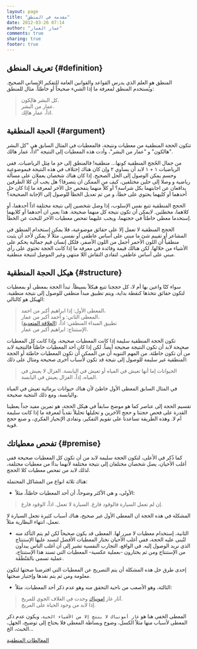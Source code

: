 ```yaml
---
layout: page
title: "مقدمة في المنطق"
date: 2012-03-26 07:14
author: "عمار العمار"
comments: true
sharing: true
footer: true
---
```


## تعريف المنطق	 			{#definition}


المنطق هو العلم الذي يدرس القواعد والقوانين العامة للتفكير الإنساني الصحيح. ويُستخدم المنطق لمعرفة ما إذا الشيء صحيحاً أو خاطئاً. مثال للمنطق:

> كل البشر هالِكون.  
> عمار من البشر.  
> اذاً، عمار هالِك.

## الحجة المنطقية				 {#argument}


تتكون الحجة المنطقية من معطيات ونتيجة، فالمعطيات في المثال السابق هي "كل البشر هالكون" و "عمار من البشر"، وأدت هذه المعطيات إلى النتيجة "اذاً، عمار هالك".

من جمال الحُجج المنطقية كونها… منطقية! فالمنطق إلى حدٍ ما مِثل الرياضيات. ففي الرياضيات ١ + ١ لابد أن يساوي ٢ وإن كان هناك إختلاف في هذه النتيجة فبموضوعية وحسم يمكن الوصول إلى الحل الصحيح. إذا كان هناك شخصان يعملان على مسألة رياضية و وصلا إلى حلين مختلفين، كيف من الممكن ان يتصرفا؟ هل يجب أن كلا الطرفين يدافعان عن اجابتهما بكل شراسة؟ أو كلاً منهما يتفحص حل الآخر لمعرفة ما إذا كان حل أحدهما أو كليهما يحتوي على خطأ، و من ثم تعديل الخطأ للوصول إلى الإجابة الصحيحة؟
 
الحجج المنطقية تتبع نفس الإسلوب، إذا وصل شخصين إلى نتيجة مختلفة اذاً أحدهما، أو كلاهما، مخطئين. لايمكن أن تكون نتيجة كل منهما صحيحة. هذا يعني ان أحدهما أو كلايهما إستخدما معطى خاطئاً في حجتهما، ويجب عليهما تفحص معطيات الآخر للبحث عن الخطأ.

الحجج المنطقية لا تعمل إلا على حقائق موضوعية، فلا يمكن إستخدام المنطق في المشاعر أو تقييم شئ ما مبني على أساس عاطفي أو نفسي. مثلاً لا يمكن لأحد أن يثبت منطقياً أن اللون الأحمر أجمل من اللون الأصفر، فلكل إنسان قيم جمالية يحكم على الأشياء من خلالها. لكن هنالك قيمة وفائدة في معرفة ما إذا كانت الحجة تحتوي على رأي مبني على أساس عاطفي، لتفادي النقاش اللا منتهي وغير الموصِل لنتيجة منطقية.

## هيكل الحجة المنطقية			 {#structure}


سواء كنّا واعين بها أم لا، كل حججنا تتبع هيكلاً بسيطاً. تبدأ الحجة بمعطى أو بمعطيات لتكون حقائق نتخذها كنقطة بداية، ويتم تطبيق مبدأ منطقي للوصول إلى نتيجة منطقية. الهيكل هو كالتالي:

> المعطى الأول: إذا ابراهيم أكبر من احمد،  
> المعطى الثاني: و أحمد أكبر من عمار،  
> تطبيق المبداء المنطقي: اذاً، ([العلاقة المتعدية][1])  
> الإستنتاج: ابراهيم أكبر من عمار.  

تكون الحجة المنطقية سليمة إذا كانت المعطيات صحيحة، وإذا كانت كل المعطيات صحيحة لابد أن تكون النتيجة صحيحة أيضاً. لكن إذا كان أحد المعطيات خاطئاً فالنتجية لابد من أن تكون خاطئة. من المهم التنويه أن من الممكن أن تكون المعطيات خاطئة أو الحجة المنطقية غير سليمة للوصول إلى نتيجة قد تكون لأسباب أخرى صحيحة ومثال على ذلك:

> الحيوانات إما أنها تعيش في المياه أو تعيش في اليابسة.
> الغزال لا يعيش في المياه،
> إذاً، الغزال يعيش في اليابسة.

في المثال السابق المعطى الأول خاطئ لأن هناك حيوانات برمائية تعيش في المياة واليابسة، ومع ذلك النتجية صحيحة.

تقسيم الحجة إلى عناصر كما هو موضح سابقاً في هيكل الحجة،  هو تمرين مفيد جداً يعطينا القدرة على فحص حجتنا و حجج الآخرين و تحليلها تحليلاً نقدياً لمعرفة ما إذا كانت سليمة أم لا. وهذه الطريقة تساعدنا على تقويم التفكير، وتفادى الإنحياز الفكري، و صنع حجج قوية.


## تفحص معطياتك				 {#premise}

كما ذُكر في الأعلى، لتكون الحجة سليمة لابد من أن تكون كل المعطيات صحيحة ففي أغلب الأحيان، يصل شخصان مختلفان إلى نتيجة مختلفة لأنهما بدأا من معطيات مختلفة، لذلك لابد من تفحص معطيات كلا الحجج.

هناك ثلاثة انواع من المشاكل المحتملة:

* الأولى، و هي الأكثر وضوحاً، أن أحد المعطيات خاطئاً، مثلاً:

> إن لم تعمل السيارة فالوقود فارغ.
> السيارة لا تعمل.
> اذاً، الوقود فارغ.

المشكلة في هذه الحجة ان المعطى الأول غير صحيح، هناك أسباب كثيرة تجعل السيارة لا تعمل، انتهاء البطارية مثلاً.

* الثانية، إستخدام معطيات لا مبرر لها. المعطى قد يكون صحيحاً لكن لم يتم التأكد منه لتُبنى عليه الحجة، ففي أغلب الأحيان نختار المعطيات الأفضل لنسند عليها الإستنتاج الذي نريد الوصول إليه. في الواقع، التجارب النفسية تشير إلى أن أغلب الناس يبدأون من الإستنتاج ومن ثم يختارون -بعملية عكسية- المعطيات التي تسند هذا الإستنتاج، عملية تسمى بالمَنْطَقَة.

إحدى طرق حل هذه المشكلة أن يتم التصريح عن المعطيات التي افترضنا صحتها لتكون معلومة ومن ثم يتم نقدها وإختبار صحتها.

* الثالثة، وهو الأصعب من ناحية التحقق منه وهو عدم ذكر أحد المعطيات، مثلاً:

> آثار غاز [امونياك][2] وجدت في الغلاف الجوي للمريخ.  
> إذا لابد من وجود الحياة على المريخ.

المعطى الخفي هنا هو `غاز أمونياك لا ينتج إلا من الأشياء الحية`.  ويكون عدم ذكر المعطى لأسباب منها مثلاً الكسل، وضوح وبساطة المعطى فلا يحتاج إلى توضيح، الجهل، الخبث، الخ...

[المغالطات المنطقية][3]


[1]: http://ar.wikipedia.org/wiki/%D8%B9%D9%84%D8%A7%D9%82%D8%A9_%D9%85%D8%AA%D8%B9%D8%AF%D9%8A%D8%A9
[2]: http://ar.wikipedia.org/wiki/%D8%A3%D9%85%D9%88%D9%86%D9%8A%D8%A7%D9%83
[3]: /logical-fallacies/
